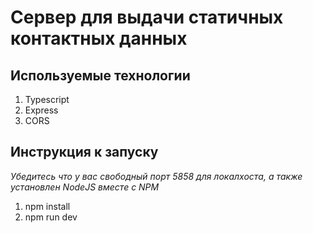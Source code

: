 # Сервер для выдачи статичных контактных данных

## Используемые технологии

1. Typescript
2. Express
3. CORS

## Инструкция к запуску

*Убедитесь что у вас свободный порт 5858 для локалхоста, а также установлен NodeJS вместе с NPM*

1. npm install
2. npm run dev
